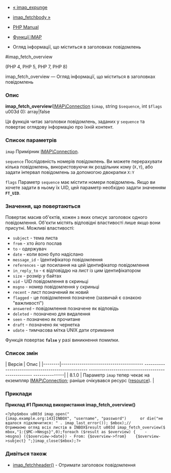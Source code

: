 - [« imap_expunge](function.imap-expunge.md)
- [imap_fetchbody »](function.imap-fetchbody.md)

- [PHP Manual](index.md)
- [Функції IMAP](ref.imap.md)
- Огляд інформації, що міститься в заголовках повідомлень

#imap_fetch_overview

(PHP 4, PHP 5, PHP 7, PHP 8)

imap_fetch_overview — Огляд інформації, що міститься в заголовках
повідомлень

### Опис

**imap_fetch_overview**([IMAP\Connection](class.imap-connection.md)
`$imap`, string `$sequence`, int `$flags` u003d 0): array\|false

Ця функція читає заголовки повідомлень, заданих у `sequence` та
повертає оглядову інформацію про їхній контент.

### Список параметрів

`imap`
Примірник [IMAP\Connection](class.imap-connection.md).

`sequence`
Послідовність номерів повідомлень. Ви можете перерахувати кілька
повідомлень, використовуючи як роздільник кому (`X,Y`), або задати
інтервал повідомлень за допомогою двокрапки `X:Y`

`flags`
Параметр `sequence` має містити номери повідомлень. Якщо ви хочете
задати в ньому їх UID, цей параметр необхідно задати значенням
**`FT_UID`**.

### Значення, що повертаються

Повертає масив об'єктів, кожен з яких описує заголовок одного
повідомлення. Об'єкти містять відповідні властивості лише якщо вони
присутні. Можливі властивості:

- `subject` - тема листа
- `from` - хто його послав
- `to` - одержувач
- `date` - коли воно було надіслано
- `message_id` - Ідентифікатор повідомлення
- `references` - це посилання на цей ідентифікатор повідомлення
- `in_reply_to` - є відповіддю на лист із цим ідентифікатором
- `size` - розмір у байтах
- `uid` - UID повідомлення в скриньці
- `msgno` - номер повідомлення у скриньці
- `recent` - лист позначений як новий
- `flagged` - це повідомлення позначене (зазвичай є ознакою
"важливості")
- `answered` - повідомлення позначене як відповідь
- `deleted` - позначено для видалення
- `seen` - позначено як прочитане
- `draft` - позначено як чернетка
- `udate` - тимчасова мітка UNIX дати отримання

Функція повертає **`false`** у разі виникнення помилки.

### Список змін

| Версія | Опис |
|--------|---------------------------------------- -------------------------------------------------- -------------------------------------------------- ---------------|
| 8.1.0 | Параметр `imap` тепер чекає на екземпляр [IMAP\Connection](class.imap-connection.md); раніше очікувався ресурс ([resource](language.types.resource.md)). |

### Приклади

**Приклад #1 Приклад використання **imap_fetch_overview()****

` <?php$mbox u003d imap_open("{imap.example.org:143}INBOX", "username", "password")      or die("не вдалося підключитися: " . imap_last_error()); $mbox);// Отримаємо огляд всіх листів в INBOX$result u003d imap_fetch_overview($mbox,"1:{$MC->Nmsgs}",0);foreach ($result as $overview) {    ->msgno} ({$overview->date}) - From: {$overview->from}    {$overview->subject}
";}imap_close($mbox);?> `

### Дивіться також

- [imap_fetchheader()](function.imap-fetchheader.md) - Отримати
заголовок повідомлення
